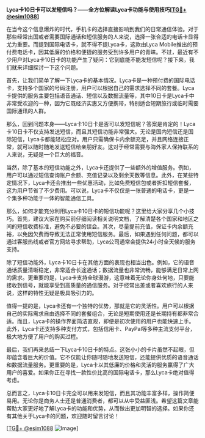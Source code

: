 **Lyca卡10日卡可以发短信吗？——全方位解读Lyca卡功能与使用技巧[[TG💪+ @esim1088](https://t.me/s/esim1088)]**

在当今这个信息爆炸的时代，手机卡的选择直接影响到我们的日常通信体验。对于那些经常出国或者需要国际通话和短信服务的人来说，选择一张合适的电话卡显得尤为重要。而提到国际电话卡，就不得不提Lyca卡，这款由Lyca Mobile推出的预付费电话卡，因其低廉的价格和便捷的服务受到许多用户的青睐。不过，最近有不少用户对Lyca卡10日卡的功能产生了疑问：它到底能不能发短信呢？接下来，我们就来详细探讨一下这个问题。

首先，让我们简单了解一下Lyca卡的基本情况。Lyca卡是一种预付费的国际电话卡，支持多个国家的号码注册，用户可以根据自己的需求选择不同的套餐。Lyca卡提供的服务主要包括语音通话、短信以及数据流量等，其中10日卡是Lyca卡中非常受欢迎的一种，因为它既经济实惠又方便携带，特别适合短期旅行或临时需要国际通讯的人群。

那么，回到问题本身——Lyca卡10日卡是否可以发短信呢？答案是肯定的！Lyca卡10日卡不仅支持发送短信，而且其短信功能非常强大。无论是国内短信还是国际短信，Lyca卡都能轻松应对。用户只需确保卡内余额充足，并且网络连接正常，就可以随时随地发送短信给亲朋好友。这对于经常需要与海外家人保持联系的人来说，无疑是一个巨大的福音。

当然，除了基本的短信功能之外，Lyca卡还提供了一些额外的增值服务。例如，用户可以通过短信查询账户余额、充值记录以及剩余天数等信息。此外，在某些特定情况下，Lyca卡还会推出一些优惠活动，比如免费短信包或者折扣短信套餐，这为用户节省了不少费用。可以说，Lyca卡不仅仅是一张普通的电话卡，更是一个集多种功能于一体的智能通信工具。

那么，如何才能充分利用Lyca卡10日卡的短信功能呢？这里给大家分享几个小技巧。首先，建议大家在购买前仔细阅读相关说明文档，了解清楚各个国家和地区之间的短信收费标准，避免不必要的误会。其次，尽量提前充值，保证卡内余额充裕，以免因欠费而导致无法正常使用短信服务。最后，如果遇到任何问题，都可以通过客服热线或者官方网站寻求帮助，Lyca公司通常会提供24小时全天候的服务支持。

除了短信功能外，Lyca卡10日卡在其他方面的表现也相当出色。例如，它的语音通话质量清晰稳定，非常适合长途通话；数据流量也非常流畅，能够满足日常上网的需求。更重要的是，Lyca卡支持全球漫游，这意味着无论你身处何地，只要能接收到信号，就能享受到高质量的通信服务。对于经常出差或者喜欢旅行的人来说，这样的特性无疑是极具吸引力的。

值得一提的是，Lyca卡还有一个独特的优势，那就是它的灵活性。用户可以根据自己的实际需求自由选择不同的套餐组合，无论是短期使用还是长期持有都非常合适。而且，Lyca卡的操作界面简洁直观，即便是初次使用的用户也能快速上手。此外，Lyca卡还支持多种支付方式，包括信用卡、PayPal等多种主流支付平台，极大地方便了用户的购买过程。

最后，我们再来总结一下Lyca卡10日卡的特点。这张小小的卡片虽然不起眼，但却蕴含着巨大的价值。它不仅能让你随时随地发送短信，还能提供优质的语音通话和数据流量服务。更重要的是，Lyca卡以其低廉的价格和灵活的服务赢得了广大用户的喜爱。如果你正在寻找一款性价比高的国际电话卡，那么Lyca卡绝对值得考虑。

总而言之，Lyca卡10日卡完全可以用来发短信，而且其功能丰富多样，操作简便易用。无论你是商务人士还是普通消费者，都可以从中受益匪浅。希望这篇文章能帮助大家更好地了解Lyca卡的功能和优势，从而做出更加明智的选择。如果你还有其他关于Lyca卡的问题，欢迎随时留言讨论！

[[TG💪+ @esim1088](https://t.me/s/esim1088) ![Image](https://i.postimg.cc/4NQfJmqS/Snipaste-2025-05-13-00-14-12.png)]